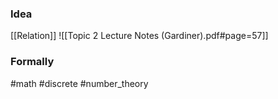 ### Idea
[[Relation]]
![[Topic 2 Lecture Notes (Gardiner).pdf#page=57]]


### Formally

#math #discrete #number_theory 



